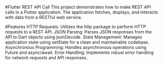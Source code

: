 #Flutter REST API Call
This project demonstrates how to make REST API calls in a Flutter application. The application fetches, displays, and interacts with data from a RESTful web service.

#Features
HTTP Requests: Utilizes the http package to perform HTTP requests to a REST API.
JSON Parsing: Parses JSON responses from the API to Dart objects using jsonDecode.
State Management: Manages application state using setState for a clean and maintainable codebase.
Asynchronous Programming: Handles asynchronous operations using Future and async/await.
Error Handling: Implements robust error handling for network requests and API responses.
